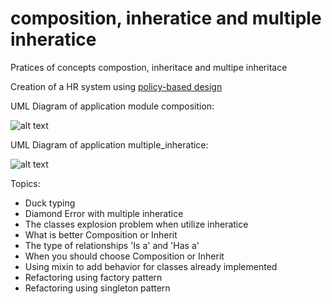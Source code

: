 # composition, inheratice and multiple inheratice

Pratices of concepts compostion, inheritace and multipe inheritace

Creation of a HR system using [policy-based design](https://en.wikipedia.org/wiki/Modern_C%2B%2B_Design#Policy-based_design)

UML Diagram of application module composition:

![alt text](https://files.realpython.com/media/ic-policy-based-composition.6e78bdb5824f.jpg)

UML Diagram of application multiple_inheratice:

![alt text](https://files.realpython.com/media/ic-inheritance-policies.0a0de2d42a25.jpg)

Topics:

<ul>
    <li> Duck typing
    <li> Diamond Error with multiple inheratice
    <li> The classes explosion problem when utilize inheratice
    <li> What is better Composition or Inherit 
    <li> The type of relationships 'Is a' and 'Has a' 
    <li> When you should choose Composition or Inherit
    <li> Using mixin to add behavior for classes already implemented
    <li> Refactoring using factory pattern 
    <li> Refactoring using singleton pattern
</ul>
